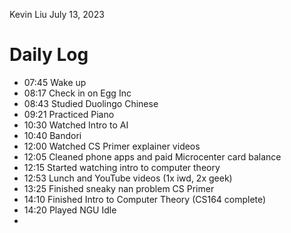 Kevin Liu
July 13, 2023

# Daily Log
- 07:45 Wake up
- 08:17 Check in on Egg Inc
- 08:43 Studied Duolingo Chinese
- 09:21 Practiced Piano
- 10:30 Watched Intro to AI
- 10:40 Bandori
- 12:00 Watched CS Primer explainer videos
- 12:05 Cleaned phone apps and paid Microcenter card balance
- 12:15 Started watching intro to computer theory
- 12:53 Lunch and YouTube videos (1x iwd, 2x geek)
- 13:25 Finished sneaky nan problem CS Primer
- 14:10 Finished Intro to Computer Theory (CS164 complete)
- 14:20 Played NGU Idle
- 